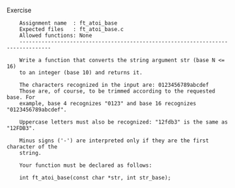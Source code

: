 Exercise

        Assignment name  : ft_atoi_base
        Expected files   : ft_atoi_base.c
        Allowed functions: None
        --------------------------------------------------------------------------------

        Write a function that converts the string argument str (base N <= 16)
        to an integer (base 10) and returns it.

        The characters recognized in the input are: 0123456789abcdef
        Those are, of course, to be trimmed according to the requested base. For
        example, base 4 recognizes "0123" and base 16 recognizes "0123456789abcdef".

        Uppercase letters must also be recognized: "12fdb3" is the same as "12FDB3".

        Minus signs ('-') are interpreted only if they are the first character of the
        string.

        Your function must be declared as follows:

        int	ft_atoi_base(const char *str, int str_base);